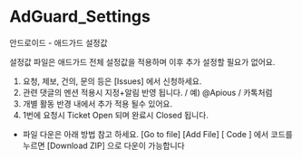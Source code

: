 # AdGuard_Settings
안드로이드 - 애드가드 설정값

설정값 파일은 애드가드 전체 설정값을 적용하며 이후 추가 설정할 필요가 없어요.

1. 요청, 제보, 건의, 문의 등은 [Issues] 에서 신청하세요.
2. 관련 댓글의 멘션 적용시 지정+알림 반영 됩니다. / 예) @Apious / 카톡처럼
3. 개별 활동 반경 내에서 추가 적용 될수 있어요.
4. 1번에 요청시 Ticket Open 되며 완료시 Closed 됩니다.

- 파일 다운은 아래 방법 참고 하세요.
[Go to file] [Add File] [ Code ] 에서 코드를 누르면 [Download ZIP] 으로 다운이 가능합니다
